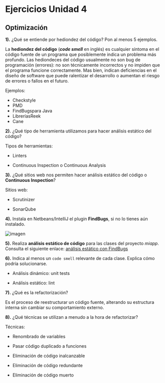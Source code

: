 # Ejercicios Unidad 4

## Optimización

**1).** ¿Qué se entiende por hediondez del código? Pon al menos 5 ejemplos.

La **hediondez del código** (***code smell*** en inglés) es cualquier síntoma en el código fuente de un programa que posiblemente indica un problema más profundo. Las hediondeces del código usualmente no son bug de programación (errores): no son técnicamente incorrectos y no impiden que el programa funcione correctamente. Mas bien, indican deficiencias  en el diseño de software que puede ralentizar el desarrollo o aumentan el riesgo de errores o fallos en el futuro.

Ejemplos:

* Checkstyle
* PMD 
* FindBugspara Java
* LibreríasReek 
* Cane


**2).** ¿Qué tipo de herramienta utilizamos para hacer análisis estático del código?

Tipos de herramientas:

* Linters

* Continuous Inspection o Continuous Analysis


**3).** ¿Qué sitios web nos permiten hacer análisis estático del código o **Continuous Inspection**?

Sitios web:

* Scrutinizer

* SonarQube


**4).** Instala en Netbeans/IntelliJ el plugin **FindBugs**, si no lo tienes aún instalado.

![imagen](https://user-images.githubusercontent.com/113978794/211783961-839adcd3-49f6-4c8e-a965-1617ea01cedf.png)


**5).** Realiza **análisis estático de código** para las clases del proyecto *miapp*. Consulta el siguiente enlace: [análisis estático con FindBugs](https://github.com/jamj2000/DAW1-ED-Pruebas-Ejemplo1#análisis-estático-de-código-con-findbugs-en-netbeans)


**6).** Indica al menos un `code smell` relevante de cada clase. Explica cómo podría solucionarse.

* Análisis dinámico: unit tests

* Análisis estático: lint


**7).** ¿Qué es la refactorización?

Es el proceso de reestructurar un código fuente, alterando su estructura interna sin cambiar su comportamiento externo.


**8).** ¿Qué técnicas se utilizan a menudo a la hora de refactorizar?

Técnicas:

- Renombrado de variables

- Pasar código duplicado a funciones

- Eliminación de código inalcanzable

- Eliminación de código redundante

- Eliminación de código muerto

  

